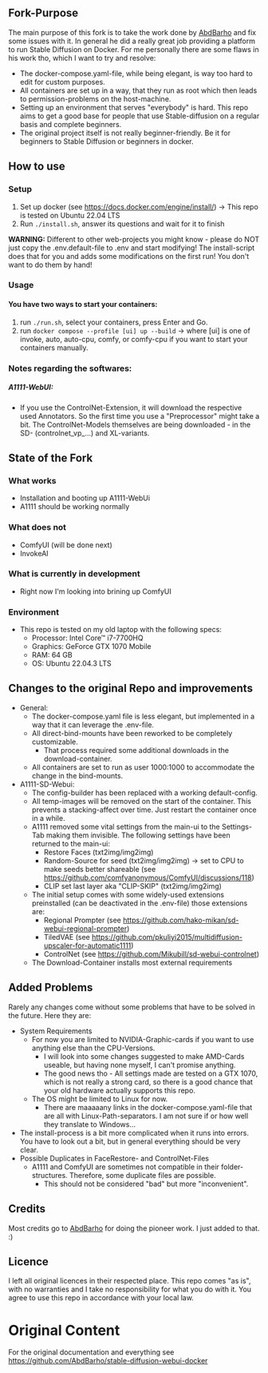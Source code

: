 ## Fork-Purpose
The main purpose of this fork is to take the work done by [AbdBarho](https://github.com/AbdBarho) and fix some issues with it.
In general he did a really great job providing a platform to run Stable Diffusion on Docker.
For me personally there are some flaws in his work tho, which I want to try and resolve:
- The docker-compose.yaml-file, while being elegant, is way too hard to edit for custom purposes.
- All containers are set up in a way, that they run as root which then leads to permission-problems on the host-machine.
- Setting up an environment that serves "everybody" is hard. This repo aims to get a good base for people that use Stable-diffusion on a regular basis and complete beginners.
- The original project itself is not really beginner-friendly. Be it for beginners to Stable Diffusion or beginners in docker.

## How to use
### Setup
1. Set up docker (see https://docs.docker.com/engine/install/) -> This repo is tested on Ubuntu 22.04 LTS
2. Run `./install.sh`, answer its questions and wait for it to finish

**WARNING:** Different to other web-projects you might know - please do NOT just copy the .env.default-file to .env and start modifying!
   The install-script does that for you and adds some modifications on the first run! You don't want to do them by hand!
### Usage
#### You have two ways to start your containers:
1. run `./run.sh`, select your containers, press Enter and Go.
2. run `docker compose --profile [ui] up --build` -> where [ui] is one of invoke, auto, auto-cpu, comfy, or comfy-cpu if you want to start your containers manually.

### Notes regarding the softwares:
##### A1111-WebUI:
- If you use the ControlNet-Extension, it will download the respective used Annotators.
So the first time you use a "Preprocessor" might take a bit. The ControlNet-Models themselves are being downloaded - in the SD- (controlnet_vp_...) and XL-variants.

## State of the Fork
### What works
- Installation and booting up A1111-WebUi
- A1111 should be working normally

### What does not
- ComfyUI (will be done next)
- InvokeAI

### What is currently in development
- Right now I'm looking into brining up ComfyUI

### Environment
- This repo is tested on my old laptop with the following specs:
  - Processor: Intel Core™ i7-7700HQ
  - Graphics: GeForce GTX 1070 Mobile
  - RAM: 64 GB
  - OS: Ubuntu 22.04.3 LTS


## Changes to the original Repo and improvements
- General:
  - The docker-compose.yaml file is less elegant, but implemented in a way that it can leverage the .env-file.
  - All direct-bind-mounts have been reworked to be completely customizable.
    - That process required some additional downloads in the download-container.
  - All containers are set to run as user 1000:1000 to accommodate the change in the bind-mounts.
- A1111-SD-Webui:
  - The config-builder has been replaced with a working default-config.
  - All temp-images will be removed on the start of the container. This prevents a stacking-affect over time. Just restart the container once in a while.
  - A1111 removed some vital settings from the main-ui to the Settings-Tab making them invisible. The following settings have been returned to the main-ui:
    - Restore Faces (txt2img/img2img)
    - Random-Source for seed (txt2img/img2img) -> set to CPU to make seeds better shareable (see https://github.com/comfyanonymous/ComfyUI/discussions/118)
    - CLIP set last layer aka "CLIP-SKIP" (txt2img/img2img)
  - The initial setup comes with some widely-used extensions preinstalled (can be deactivated in the .env-file) those extensions are:
    - Regional Prompter (see https://github.com/hako-mikan/sd-webui-regional-prompter)
    - TiledVAE (see https://github.com/pkuliyi2015/multidiffusion-upscaler-for-automatic1111)
    - ControlNet (see https://github.com/Mikubill/sd-webui-controlnet)
  - The Download-Container installs most external requirements

## Added Problems
Rarely any changes come without some problems that have to be solved in the future. Here they are:
 - System Requirements
   - For now you are limited to NVIDIA-Graphic-cards if you want to use anything else than the CPU-Versions.
     - I will look into some changes suggested to make AMD-Cards useable, but having none myself, I can't promise anything.
     - The good news tho - All settings made are tested on a GTX 1070, which is not really a strong card, so there is a good chance that your old hardware actually supports this repo.
   - The OS might be limited to Linux for now.
     - There are maaaaany links in the docker-compose.yaml-file that are all with Linux-Path-separators. I am not sure if or how well they translate to Windows...
 - The install-process is a bit more complicated when it runs into errors. You have to look out a bit, but in general everything should be very clear.
 - Possible Duplicates in FaceRestore- and ControlNet-Files
   - A1111 and ComfyUI are sometimes not compatible in their folder-structures. Therefore, some duplicate files are possible.
     - This should not be considered "bad" but more "inconvenient".

## Credits
Most credits go to [AbdBarho](https://github.com/AbdBarho) for doing the pioneer work. I just added to that. :)

## Licence
I left all original licences in their respected place.
This repo comes "as is", with no warranties and I take no responsibility for what you do with it.
You agree to use this repo in accordance with your local law.

# Original Content
For the original documentation and everything see https://github.com/AbdBarho/stable-diffusion-webui-docker
